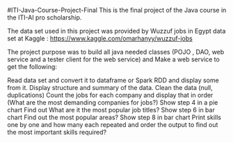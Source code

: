 #ITI-Java-Course-Project-Final
This is the final project of the Java course in the ITI-AI pro scholarship.

The data set used in this project was provided by Wuzzuf jobs in Egypt data set at Kaggle : https://www.kaggle.com/omarhanyy/wuzzuf-jobs

The project purpose was to build all java needed classes (POJO , DAO, web service and a tester client for the web service) and Make a web service to get the following:

Read data set and convert it to dataframe or Spark RDD and display some from it.
Display structure and summary of the data.
Clean the data (null, duplications)
Count the jobs for each company and display that in order (What are the most demanding companies for jobs?)
Show step 4 in a pie chart
Find out What are it the most popular job titles?
Show step 6 in bar chart
Find out the most popular areas?
Show step 8 in bar chart
Print skills one by one and how many each repeated and order the output to find out the most important skills required?
